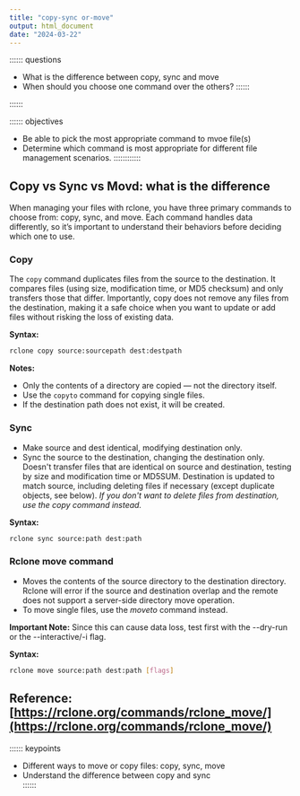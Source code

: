 ```yaml
---
title: "copy-sync or-move"
output: html_document
date: "2024-03-22"
---
```


:::::: questions
- What is the difference between copy, sync and move
- When should you choose one command over the others?
::::::
 
::::::

:::::: objectives
- Be able to pick the most appropriate command to mvoe file(s)
- Determine which command is most appropriate for different file management scenarios.
::::::::::::

## Copy vs Sync vs Movd: what is the difference

When managing your files with rclone, you have three primary commands to choose from: copy, sync, and move. Each command handles data differently, so it’s important to understand their behaviors before deciding which one to use.

### Copy 

The ```copy``` command duplicates files from the source to the destination. It compares files (using size, modification time, or MD5 checksum) and only transfers those that differ. Importantly, copy does not remove any files from the destination, making it a safe choice when you want to update or add files without risking the loss of existing data.

**Syntax:** 

```bash 
rclone copy source:sourcepath dest:destpath
``` 
**Notes:**

- Only the contents of a directory are copied — not the directory itself.
- Use the ```copyto``` command for copying single files.
- If the destination path does not exist, it will be created.

### Sync 

- Make source and dest identical, modifying destination only.  
-  Sync the source to the destination, changing the destination only. Doesn't transfer files that are identical on source and destination, testing by size and modification time or MD5SUM. Destination is updated to match source, including deleting files if necessary (except duplicate objects, see below). *If you don't want to delete files from destination, use the copy command instead.*

**Syntax:** 

```bash
rclone sync source:path dest:path
```

### Rclone move command

- Moves the contents of the source directory to the destination directory. Rclone will error if the source and destination overlap and the remote does not support a server-side directory move operation. 
- To move single files, use the *moveto* command instead.

**Important Note:** Since this can cause data loss, test first with the --dry-run or the --interactive/-i flag.

**Syntax:**

```bash 
rclone move source:path dest:path [flags]
```

## Reference:  [https://rclone.org/commands/rclone_move/](https://rclone.org/commands/rclone_move/)

:::::: keypoints
 - Different ways to move or copy files: copy, sync, move   
 - Understand the difference between copy and sync   
::::::
